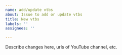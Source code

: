 ```yaml
---
name: add/update vtbs
about: Issue to add or update vtbs
title: New vtbs
labels: ''
assignees: ''

---
```


Describe changes here,
urls of YouTube channel, etc.
